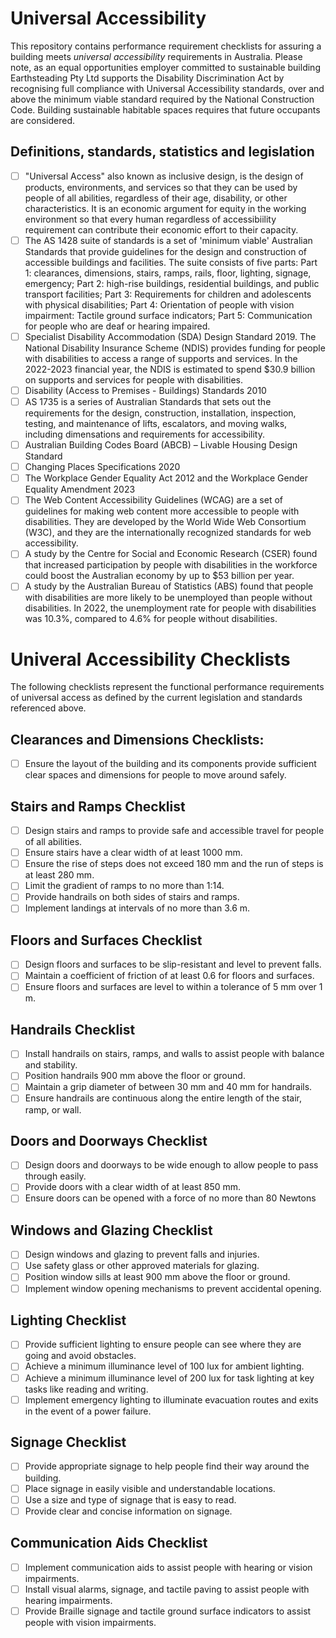 # Universal Accessibility

This repository contains performance requirement checklists for assuring a building meets *universal accessibility* requirements in Australia.  Please note, as an equal opportunities employer committed to sustainable building Earthsteading Pty Ltd supports the Disability Discrimination Act by recognising full compliance with Universal Accessibility standards, over and above the minimum viable standard required by the National Construction Code.  Building sustainable habitable spaces requires that future occupants are considered.

## Definitions, standards, statistics and legislation
  - [ ] "Universal Access" also known as inclusive design, is the design of products, environments, and services so that they can be used by people of all abilities, regardless of their age, disability, or other characteristics.  It is an economic argument for equity in the working environment so that every human regardless of accessibiility requirement can contribute their economic effort to their capacity.
  - [ ] The AS 1428 suite of standards is a set of 'minimum viable' Australian Standards that provide guidelines for the design and construction of accessible buildings and facilities. The suite consists of five parts: Part 1: clearances, dimensions, stairs, ramps, rails, floor, lighting, signage, emergency; Part 2: high-rise buildings, residential buildings, and public transport facilities; Part 3: Requirements for children and adolescents with physical disabilities; Part 4: Orientation of people with vision impairment: Tactile ground surface indicators; Part 5: Communication for people who are deaf or hearing impaired.
  - [ ] Specialist Disability Accommodation (SDA) Design Standard 2019. The National Disability Insurance Scheme (NDIS) provides funding for people with disabilities to access a range of supports and services. In the 2022-2023 financial year, the NDIS is estimated to spend $30.9 billion on supports and services for people with disabilities.
  - [ ] Disability (Access to Premises - Buildings) Standards 2010
  - [ ] AS 1735 is a series of Australian Standards that sets out the requirements for the design, construction, installation, inspection, testing, and maintenance of lifts, escalators, and moving walks, including dimensations and requirements for accessibility.
  - [ ] Australian Building Codes Board (ABCB) – Livable Housing Design Standard
  - [ ] Changing Places Specifications 2020
  - [ ] The Workplace Gender Equality Act 2012 and the Workplace Gender Equality Amendment 2023
  - [ ] The Web Content Accessibility Guidelines (WCAG) are a set of guidelines for making web content more accessible to people with disabilities. They are developed by the World Wide Web Consortium (W3C), and they are the internationally recognized standards for web accessibility.
  - [ ] A study by the Centre for Social and Economic Research (CSER) found that increased participation by people with disabilities in the workforce could boost the Australian economy by up to $53 billion per year.
  - [ ] A study by the Australian Bureau of Statistics (ABS) found that people with disabilities are more likely to be unemployed than people without disabilities. In 2022, the unemployment rate for people with disabilities was 10.3%, compared to 4.6% for people without disabilities.

# Univeral Accessibility Checklists

The following checklists represent the functional performance requirements of universal access as defined by the current legislation and standards referenced above.

## Clearances and Dimensions Checklists:
 - [ ] Ensure the layout of the building and its components provide sufficient clear spaces and dimensions for people to move around safely.

## Stairs and Ramps Checklist
 - [ ] Design stairs and ramps to provide safe and accessible travel for people of all abilities.
 - [ ] Ensure stairs have a clear width of at least 1000 mm.
 - [ ] Ensure the rise of steps does not exceed 180 mm and the run of steps is at least 280 mm.
 - [ ] Limit the gradient of ramps to no more than 1:14.
 - [ ] Provide handrails on both sides of stairs and ramps.
 - [ ] Implement landings at intervals of no more than 3.6 m.

## Floors and Surfaces Checklist
 - [ ] Design floors and surfaces to be slip-resistant and level to prevent falls.
 - [ ] Maintain a coefficient of friction of at least 0.6 for floors and surfaces.
 - [ ] Ensure floors and surfaces are level to within a tolerance of 5 mm over 1 m.

## Handrails Checklist
 - [ ] Install handrails on stairs, ramps, and walls to assist people with balance and stability.
 - [ ] Position handrails 900 mm above the floor or ground.
 - [ ] Maintain a grip diameter of between 30 mm and 40 mm for handrails.
 - [ ] Ensure handrails are continuous along the entire length of the stair, ramp, or wall.

## Doors and Doorways Checklist
 - [ ] Design doors and doorways to be wide enough to allow people to pass through easily.
 - [ ] Provide doors with a clear width of at least 850 mm.
 - [ ] Ensure doors can be opened with a force of no more than 80 Newtons

## Windows and Glazing Checklist
 - [ ] Design windows and glazing to prevent falls and injuries.
 - [ ] Use safety glass or other approved materials for glazing.
 - [ ] Position window sills at least 900 mm above the floor or ground.
 - [ ] Implement window opening mechanisms to prevent accidental opening.

## Lighting Checklist
 - [ ] Provide sufficient lighting to ensure people can see where they are going and avoid obstacles.
 - [ ] Achieve a minimum illuminance level of 100 lux for ambient lighting.
 - [ ] Achieve a minimum illuminance level of 200 lux for task lighting at key tasks like reading and writing.
 - [ ] Implement emergency lighting to illuminate evacuation routes and exits in the event of a power failure.

## Signage Checklist
 - [ ] Provide appropriate signage to help people find their way around the building.
 - [ ] Place signage in easily visible and understandable locations.
 - [ ] Use a size and type of signage that is easy to read.
 - [ ] Provide clear and concise information on signage.

## Communication Aids Checklist
 - [ ] Implement communication aids to assist people with hearing or vision impairments.
 - [ ] Install visual alarms, signage, and tactile paving to assist people with hearing impairments.
 - [ ] Provide Braille signage and tactile ground surface indicators to assist people with vision impairments.
